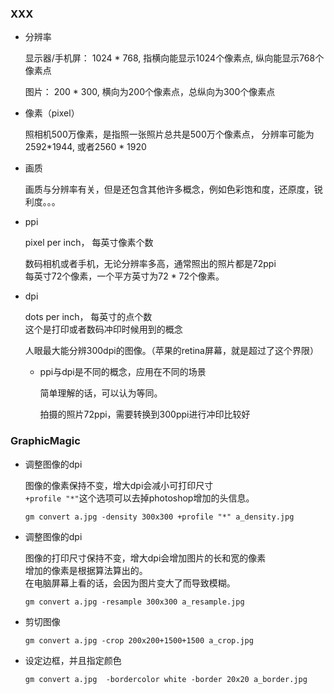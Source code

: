 ### XXX

* 分辨率

	显示器/手机屏： 1024 * 768, 指横向能显示1024个像素点, 纵向能显示768个像素点

	图片： 200 * 300, 横向为200个像素点，总纵向为300个像素点

* 像素（pixel）

	照相机500万像素，是指照一张照片总共是500万个像素点， 分辨率可能为2592*1944, 或者2560 * 1920

* 画质

	画质与分辨率有关，但是还包含其他许多概念，例如色彩饱和度，还原度，锐利度。。。

* ppi

	pixel per inch， 每英寸像素个数

	数码相机或者手机，无论分辨率多高，通常照出的照片都是72ppi  
	每英寸72个像素，一个平方英寸为72 * 72个像素。

* dpi

	dots per inch， 每英寸的点个数  
	这个是打印或者数码冲印时候用到的概念  

	人眼最大能分辨300dpi的图像。（苹果的retina屏幕，就是超过了这个界限）

	* ppi与dpi是不同的概念，应用在不同的场景

		简单理解的话，可以认为等同。  

		拍摄的照片72ppi，需要转换到300ppi进行冲印比较好

### GraphicMagic

* 调整图像的dpi

	图像的像素保持不变，增大dpi会减小可打印尺寸  
	`+profile "*"`这个选项可以去掉photoshop增加的头信息。

	`gm convert a.jpg -density 300x300 +profile "*" a_density.jpg`

* 调整图像的dpi
	
	图像的打印尺寸保持不变，增大dpi会增加图片的长和宽的像素  
	增加的像素是根据算法算出的。  
	在电脑屏幕上看的话，会因为图片变大了而导致模糊。

	`gm convert a.jpg -resample 300x300 a_resample.jpg`

* 剪切图像
	
	`gm convert a.jpg -crop 200x200+1500+1500 a_crop.jpg`

* 设定边框，并且指定颜色

	`gm convert a.jpg  -bordercolor white -border 20x20 a_border.jpg`